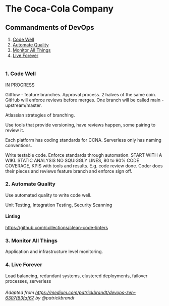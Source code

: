 # The Coca-Cola Company


## Commandments of DevOps

1. [ Code Well ](#codeWell)
2. [ Automate Quality ](#automateQuality)
3. [ Monitor All Things ](#monitorAllThings)
4. [ Live Forever ](#liveForever)

# <a id="codeWell"></a>
### 1. Code Well

IN PROGRESS

Gitflow - feature branches.  Approval process.  2 halves of the same coin.  GitHub will enforce reviews before merges.  One branch will be called main - upstream/master.  

Atlassian strategies of branching.

Use tools that provide versioning, have reviews happen, some pairing to review it.

Each platform has coding standards for CCNA.  Serverless only has naming conventions.

Write testable code. Enforce standards through automation. START WITH A WIKI.  STATIC ANALYSIS NO SQUIGGLY LINES, 80 to 90% CODE COVERAGE, KPIS with tools and results.  E.g. code review done.  Coder does their pieces and reviews feature branch and enforce sign off.

<a id="automateQuality"></a>
### 2. Automate Quality

Use automated quality to write code well.

Unit Testing, Integration Testing, Security Scanning

#### Linting

https://github.com/collections/clean-code-linters

<a id="monitorAllThings"></a>
### 3. Monitor All Things

Application and infrastructure level monitoring.

<a id="liveForever"></a>
### 4. Live Forever

Load balancing, redundant systems, clustered deployments, failover processes, serverless

###### Adapted from https://medium.com/patrickbrandt/devops-zen-6307f83faf67 by @patrickbrandt
